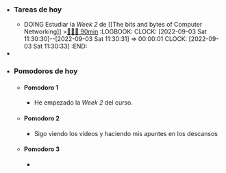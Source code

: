 - ### Tareas de hoy
	- DOING Estudiar la *Week 2* de [[The bits and bytes of Computer Networking]] >[🍅🍅🍅 90min](#agenda-pomo://?t=f-1662197461668-1800%2Cf-1662199879107-1800%2Cf-1662202298254-1800)
	  :LOGBOOK:
	  CLOCK: [2022-09-03 Sat 11:30:30]--[2022-09-03 Sat 11:30:31] =>  00:00:01
	  CLOCK: [2022-09-03 Sat 11:30:33]
	  :END:
-
- ### Pomodoros de hoy
	- #### Pomodoro 1
		- He empezado la *Week 2* del curso.
	- #### Pomodoro 2
		- Sigo viendo los vídeos y haciendo mis apuntes en los descansos
	- #### Pomodoro 3
		-